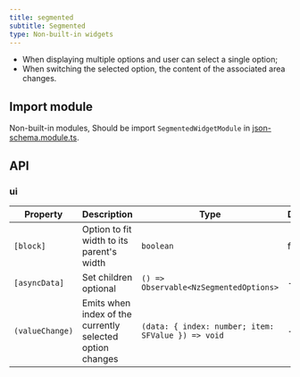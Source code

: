 ```yaml
---
title: segmented
subtitle: Segmented
type: Non-built-in widgets
---
```


- When displaying multiple options and user can select a single option;
- When switching the selected option, the content of the associated area changes.

## Import module

Non-built-in modules, Should be import `SegmentedWidgetModule` in [json-schema.module.ts](https://github.com/ng-alain/ng-alain/blob/master/src/app/shared/json-schema/json-schema.module.ts#L11).

## API

### ui

| Property | Description | Type | Default |
|----------|-------------|------|---------|
| `[block]` | Option to fit width to its parent\'s width | `boolean` | false |  |
| `[asyncData]` |  Set children optional | `() => Observable<NzSegmentedOptions>` | - |  |
| `(valueChange)` | Emits when index of the currently selected option changes | `(data: { index: number; item: SFValue }) => void` | - |  |
